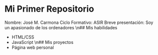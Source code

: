 # Mi Primer Repositorio
Nombre: José M. Carmona
Ciclo Formativo: ASIR
Breve presentación: Soy un apasionado de los ordenadores
\n## Mis habilidades
- HTML/CSS
- JavaScript
\n## Mis proyectos
- Página web personal
